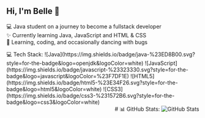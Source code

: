 ## Hi, I'm Belle 🫧

💻 Java student on a journey to become a fullstack developer <br>
✨ Currently learning Java, JavaScript and HTML & CSS <br>
🐞 Learning, coding, and occasionally dancing with bugs <br>

<div align="left">
💻 Tech Stack:  
![Java](https://img.shields.io/badge/java-%23ED8B00.svg?style=for-the-badge&logo=openjdk&logoColor=white) 
![JavaScript](https://img.shields.io/badge/javascript-%23323330.svg?style=for-the-badge&logo=javascript&logoColor=%23F7DF1E) 
![HTML5](https://img.shields.io/badge/html5-%23E34F26.svg?style=for-the-badge&logo=html5&logoColor=white) 
![CSS3](https://img.shields.io/badge/css3-%231572B6.svg?style=for-the-badge&logo=css3&logoColor=white)
</div>


<div align="right">
  # 📊 GitHub Stats:
  <img src="https://github-readme-stats.vercel.app/api/top-langs/?username=BelleSangthong&theme=jolly&hide_border=false&include_all_commits=false&count_private=false&layout=compact" alt="GitHub Stats">
</div>

<!-- Proudly created with GPRM ( https://gprm.itsvg.in ) -->
